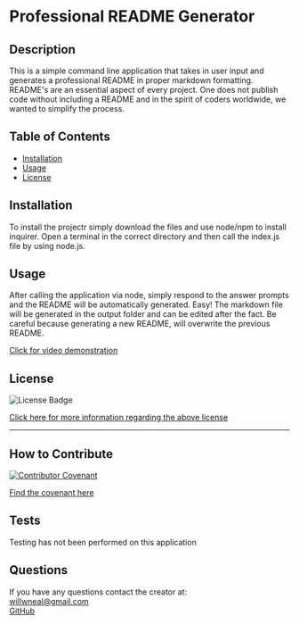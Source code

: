 
  # Professional README Generator

  ## Description

  This is a simple command line application that takes in user input and generates a professional README in proper markdown formatting. README's are an essential aspect of every project. One does not publish code without including a README and in the spirit of coders worldwide, we wanted to simplify the process.  

  ## Table of Contents 

  - [Installation](#installation)
  - [Usage](#usage)
  - [License](#license)

  ## Installation
  
  To install the projectr simply download the files and use node/npm to install inquirer. Open a terminal in the correct directory and then call the index.js file by using node.js.

  ## Usage

  After calling the application via node, simply respond to the answer prompts and the README will be automatically generated. Easy! The markdown file will be generated in the output folder and can be edited after the fact. Be careful because generating a new README, will overwrite the previous README.

  [Click for video demonstration](https://drive.google.com/file/d/1kQd623LJib519p3u2KWfoWWJroaWvN84/view?usp=sharing?raw=true)

  ## License

  ![License Badge](https://img.shields.io/badge/license-MIT-orange?style=plastic=appveyor?raw=true)
  <br>
  
  [Click here for more information regarding the above license](https://opensource.org/licenses/MIT)
    
  ---
    
  

  ## How to Contribute

  [![Contributor Covenant](https://img.shields.io/badge/Contributor%20Covenant-2.1-4baaaa.svg)](code_of_conduct.md)

  [Find the covenant here](https://www.contributor-covenant.org/version/2/1/code_of_conduct/code_of_conduct.txt)
  
  ## Tests

  Testing has not been performed on this application

  ## Questions
  
  If you have any questions contact the creator at:
  <br>
  [willwneal@gmail.com](mailto:willwneal@gmail.com)
  <br>
  [GitHub](https://github.com/Will-Neal)

